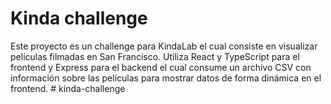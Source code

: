 # Kinda challenge

Este proyecto es un challenge para KindaLab el cual consiste en visualizar películas filmadas en San Francisco. Utiliza React y TypeScript para el frontend y Express para el backend el cual consume un archivo CSV con información sobre las películas para mostrar datos de forma dinámica en el frontend.
#   k i n d a - c h a l l e n g e  
 